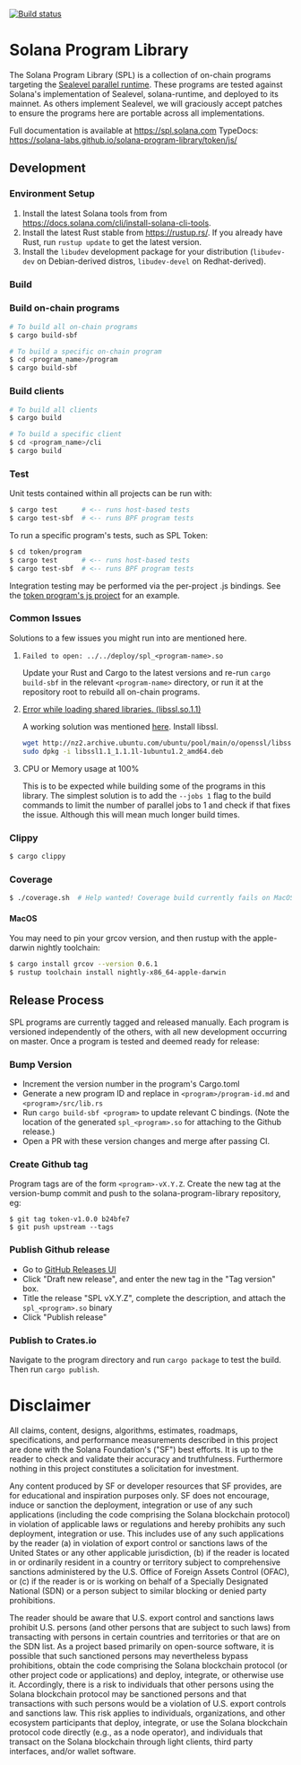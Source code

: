 [![Build status][travis-image]][travis-url]

[travis-image]:
https://travis-ci.org/solana-labs/solana-program-library.svg?branch=master
[travis-url]: https://travis-ci.org/solana-labs/solana-program-library

# Solana Program Library

The Solana Program Library (SPL) is a collection of on-chain programs targeting
the [Sealevel parallel
runtime](https://medium.com/solana-labs/sealevel-parallel-processing-thousands-of-smart-contracts-d814b378192).
These programs are tested against Solana's implementation of Sealevel,
solana-runtime, and deployed to its mainnet.  As others implement Sealevel, we
will graciously accept patches to ensure the programs here are portable across
all implementations.

Full documentation is available at https://spl.solana.com
TypeDocs: https://solana-labs.github.io/solana-program-library/token/js/

## Development

### Environment Setup

1. Install the latest Solana tools from from https://docs.solana.com/cli/install-solana-cli-tools.
2. Install the latest Rust stable from https://rustup.rs/. If you already have Rust, run `rustup update` to get the latest version.
3. Install the `libudev` development package for your distribution (`libudev-dev` on Debian-derived distros, `libudev-devel` on Redhat-derived).

### Build

### Build on-chain programs

```bash
# To build all on-chain programs
$ cargo build-sbf

# To build a specific on-chain program
$ cd <program_name>/program
$ cargo build-sbf
```

### Build clients

```bash
# To build all clients
$ cargo build

# To build a specific client
$ cd <program_name>/cli
$ cargo build
```

### Test

Unit tests contained within all projects can be run with:
```bash
$ cargo test      # <-- runs host-based tests
$ cargo test-sbf  # <-- runs BPF program tests
```

To run a specific program's tests, such as SPL Token:
```bash
$ cd token/program
$ cargo test      # <-- runs host-based tests
$ cargo test-sbf  # <-- runs BPF program tests
```

Integration testing may be performed via the per-project .js bindings.  See the
[token program's js project](token/js) for an example.

### Common Issues
Solutions to a few issues you might run into are mentioned here.

1. `Failed to open: ../../deploy/spl_<program-name>.so`
    
    Update your Rust and Cargo to the latest versions and re-run `cargo build-sbf` in the relevant `<program-name>` directory,
    or run it at the repository root to rebuild all on-chain programs.

2. [Error while loading shared libraries. (libssl.so.1.1)](https://github.com/project-serum/anchor/issues/1831)

    A working solution was mentioned [here](https://github.com/project-serum/anchor/issues/1831#issuecomment-1109124934).
    Install libssl.
    ```bash
    wget http://nz2.archive.ubuntu.com/ubuntu/pool/main/o/openssl/libssl1.1_1.1.1l-1ubuntu1.2_amd64.deb
    sudo dpkg -i libssl1.1_1.1.1l-1ubuntu1.2_amd64.deb
    ```

3.  CPU or Memory usage at 100%

    This is to be expected while building some of the programs in this library.
    The simplest solution is to add the `--jobs 1` flag to the build commands to limit the number of parallel jobs to 1 and check if that fixes the issue. Although this will mean much longer build times.


### Clippy
```bash
$ cargo clippy
```

### Coverage
```bash
$ ./coverage.sh  # Help wanted! Coverage build currently fails on MacOS due to an XCode `grcov` mismatch...
```

#### MacOS

You may need to pin your grcov version, and then rustup with the apple-darwin nightly toolchain:
```bash
$ cargo install grcov --version 0.6.1
$ rustup toolchain install nightly-x86_64-apple-darwin
```


## Release Process
SPL programs are currently tagged and released manually. Each program is
versioned independently of the others, with all new development occurring on
master. Once a program is tested and deemed ready for release:

### Bump Version

  * Increment the version number in the program's Cargo.toml
  * Generate a new program ID and replace in `<program>/program-id.md` and `<program>/src/lib.rs`
  * Run `cargo build-sbf <program>` to update relevant C bindings. (Note the
    location of the generated `spl_<program>.so` for attaching to the Github
    release.)
  * Open a PR with these version changes and merge after passing CI.

### Create Github tag

Program tags are of the form `<program>-vX.Y.Z`.
Create the new tag at the version-bump commit and push to the
solana-program-library repository, eg:

```
$ git tag token-v1.0.0 b24bfe7
$ git push upstream --tags
```

### Publish Github release

  * Go to [GitHub Releases UI](https://github.com/solana-labs/solana-program-library/releases)
  * Click "Draft new release", and enter the new tag in the "Tag version" box.
  * Title the release "SPL <Program> vX.Y.Z", complete the description, and attach the `spl_<program>.so` binary
  * Click "Publish release"

### Publish to Crates.io

Navigate to the program directory and run `cargo package`
to test the build. Then run `cargo publish`.
 
 # Disclaimer

All claims, content, designs, algorithms, estimates, roadmaps,
specifications, and performance measurements described in this project
are done with the Solana Foundation's ("SF") best efforts. It is up to
the reader to check and validate their accuracy and truthfulness.
Furthermore nothing in this project constitutes a solicitation for
investment.

Any content produced by SF or developer resources that SF provides, are
for educational and inspiration purposes only. SF does not encourage,
induce or sanction the deployment, integration or use of any such
applications (including the code comprising the Solana blockchain
protocol) in violation of applicable laws or regulations and hereby
prohibits any such deployment, integration or use. This includes use of
any such applications by the reader (a) in violation of export control
or sanctions laws of the United States or any other applicable
jurisdiction, (b) if the reader is located in or ordinarily resident in
a country or territory subject to comprehensive sanctions administered
by the U.S. Office of Foreign Assets Control (OFAC), or (c) if the
reader is or is working on behalf of a Specially Designated National
(SDN) or a person subject to similar blocking or denied party
prohibitions.

The reader should be aware that U.S. export control and sanctions laws
prohibit U.S. persons (and other persons that are subject to such laws)
from transacting with persons in certain countries and territories or
that are on the SDN list. As a project based primarily on open-source
software, it is possible that such sanctioned persons may nevertheless
bypass prohibitions, obtain the code comprising the Solana blockchain
protocol (or other project code or applications) and deploy, integrate,
or otherwise use it. Accordingly, there is a risk to individuals that
other persons using the Solana blockchain protocol may be sanctioned
persons and that transactions with such persons would be a violation of
U.S. export controls and sanctions law. This risk applies to
individuals, organizations, and other ecosystem participants that
deploy, integrate, or use the Solana blockchain protocol code directly
(e.g., as a node operator), and individuals that transact on the Solana
blockchain through light clients, third party interfaces, and/or wallet
software.

